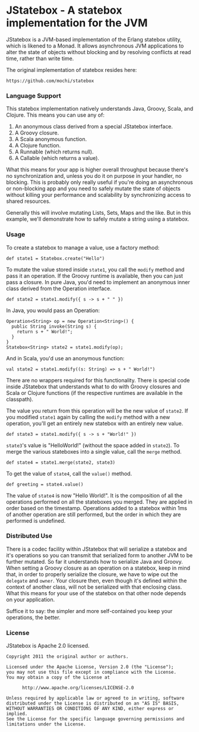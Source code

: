 # JStatebox - A statebox implementation for the JVM

JStatebox is a JVM-based implementation of the Erlang statebox utility, which is likened
to a Monad. It allows asynchronous JVM applications to alter the state of objects without
blocking and by resolving conflicts at read time, rather than write time.

The original implementation of statebox resides here:

    https://github.com/mochi/statebox

### Language Support

This statebox implementation natively understands Java, Groovy, Scala, and Clojure.
This means you can use any of:

1. An anonymous class derived from a special JStatebox interface.
2. A Groovy closure.
3. A Scala anonymous function.
4. A Clojure function.
5. A Runnable (which returns null).
6. A Callable (which returns a value).

What this means for your app is higher overall throughput because there's no synchronization
and, unless you do it on purpose in your handler, no blocking. This is probably only really
useful if you're doing an asynchronous or non-blocking app and you need to safely mutate the
state of objects without killing your performance and scalability by synchronizing access to
shared resources.

Generally this will involve mutating Lists, Sets, Maps and the like. But in this example,
we'll demonstrate how to safely mutate a string using a statebox.

### Usage

To create a statebox to manage a value, use a factory method:

    def state1 = Statebox.create("Hello")

To mutate the value stored inside `state1`, you call the `modify` method and pass it an
operation. If the Groovy runtime is available, then you can just pass a closure. In pure Java,
you'd need to implement an anonymous inner class derived from the Operation<T> interface.

    def state2 = state1.modify({ s -> s + " " })

In Java, you would pass an Operation<T>:

    Operation<String> op = new Operation<String>() {
      public String invoke(String s) {
        return s + " World!";
      }
    }
    Statebox<String> state2 = state1.modify(op);

And in Scala, you'd use an anonymous function:

    val state2 = state1.modify((s: String) => s + " World!")

There are no wrappers required for this functionality. There is special code inside JStatebox
that understands what to do with Groovy closures and Scala or Clojure functions (if the respective
runtimes are available in the classpath).

The value you return from this operation will be the new value of `state2`. If you modified
`state1` again by calling the `modify` method with a new operation, you'll get an entirely new
statebox with an entirely new value.

    def state3 = state1.modify({ s -> s + "World!" })

`state3`'s value is "HelloWorld!" (without the space added in `state2`). To merge the various
stateboxes into a single value, call the `merge` method.

    def state4 = state1.merge(state2, state3)

To get the value of `state4`, call the `value()` method.

    def greeting = state4.value()

The value of `state4` is now "Hello World!". It is the composition of all the operations performed
on all the stateboxes you merged. They are applied in order based on the timestamp. Operations
added to a statebox within 1ms of another operation are still performed, but the order in which
they are performed is undefined.

### Distributed Use

There is a codec facility within JStatebox that will serialize a statebox and it's operations so you
can transmit that serialized form to another JVM to be further mutated. So far it understands how
to serialize Java and Groovy. When setting a Groovy closure as an operation on a statebox, keep in
mind that, in order to properly serialize the closure, we have to wipe out the `delegate` and `owner`.
Your closure then, even though it's defined within the context of another class, will not be
serialized with that enclosing class. What this means for your use of the statebox on that other node
depends on your application.

Suffice it to say: the simpler and more self-contained you keep your operations, the better.

### License

JStatebox is Apache 2.0 licensed.

    Copyright 2011 the original author or authors.

    Licensed under the Apache License, Version 2.0 (the "License");
    you may not use this file except in compliance with the License.
    You may obtain a copy of the License at

          http://www.apache.org/licenses/LICENSE-2.0

    Unless required by applicable law or agreed to in writing, software
    distributed under the License is distributed on an "AS IS" BASIS,
    WITHOUT WARRANTIES OR CONDITIONS OF ANY KIND, either express or implied.
    See the License for the specific language governing permissions and
    limitations under the License.
